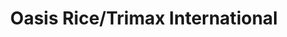 ---
title: "Oasis Rice/Trimax International"
url: /new-delhi/oasis-rice-trimax-international/
shop: supermarket
---